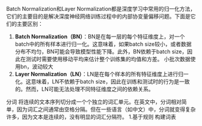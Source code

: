 Batch Normalization和Layer Normalization都是深度学习中常用的归一化方法，它们的主要目的是解决深度神经网络训练过程中的内部协变量偏移问题。下面是它们的主要区别：
1. **Batch Normalization（BN）**：BN是在每一层的每个特征维度上，对一个batch中的所有样本进行归一化。这意味着，如果batch size较小，或者数据分布不均匀，BN可能会导致模型性能下降。此外，BN依赖于batch size，因此在测试时需要使用移动平均来估计整个训练集的均值和方差。
小批次数据使用bn，波动较大
2. **Layer Normalization（LN）**：LN是在每个样本的所有特征维度上进行归一化。这意味着，LN不依赖于batch size，因此在训练和测试时的行为是一致的。然而，LN可能无法处理不同特征维度之间的依赖关系。

分词 将连续的文本序列切分成一个个独立的词汇单元。在英文中，分词相对简单，因为词汇之间通常由空格分隔。但在一些语言（如中文）中，分词就变得复杂许多，因为文本是连续的，没有明显的词汇分隔符。
1.基于规则
构建词表